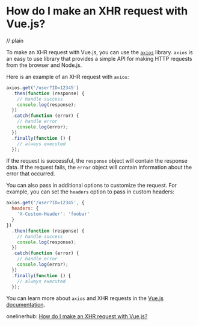 # How do I make an XHR request with Vue.js?
// plain

To make an XHR request with Vue.js, you can use the [`axios`](https://github.com/axios/axios) library. `axios` is an easy to use library that provides a simple API for making HTTP requests from the browser and Node.js.

Here is an example of an XHR request with `axios`:

```javascript
axios.get('/user?ID=12345')
  .then(function (response) {
    // handle success
    console.log(response);
  })
  .catch(function (error) {
    // handle error
    console.log(error);
  })
  .finally(function () {
    // always executed
  });
```

If the request is successful, the `response` object will contain the response data. If the request fails, the `error` object will contain information about the error that occurred.

You can also pass in additional options to customize the request. For example, you can set the `headers` option to pass in custom headers:

```javascript
axios.get('/user?ID=12345', {
  headers: {
    'X-Custom-Header': 'foobar'
  }
})
  .then(function (response) {
    // handle success
    console.log(response);
  })
  .catch(function (error) {
    // handle error
    console.log(error);
  })
  .finally(function () {
    // always executed
  });
```

You can learn more about `axios` and XHR requests in the [Vue.js documentation](https://vuejs.org/v2/cookbook/using-axios-to-consume-apis.html).

onelinerhub: [How do I make an XHR request with Vue.js?](https://onelinerhub.com/vue.js/how-do-i-make-an-xhr-request-with-vue-js)
